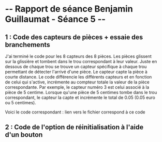 # -- Rapport de séance Benjamin Guillaumat - Séance 5 -- #

## 1 : Code des capteurs de pièces + essaie des branchements

J'ai terminé le code pour les 8 capteurs des 8 pièces. Les pièces glissent sur la glissière et tombent dans le trou correspondant à leur valeur. Juste en dessous de chaque trou se trouve un capteur spécifique à chaque trou permettant de détecter l'arrivé d'une pièce. Le capteur capte la pièce à courte distance. Le code différencie les différents capteurs et en fonction de celui qui s'active, incrémente au compteur totale la valeur de la pièce correspondante. Par exemple, le capteur numéro 3 est celui associé à la pièce de 5 centime. Lorsque qu'une pièce de 5 centimes tombe dans le trou correspondant, le capteur la capte et incrémente le total de 0.05 (0.05 euro ou 5 centimes).

Voici le code correspondant : lien vers le fichier correspond à ce code



## 2 : Code de l'option de réinitialisation à l'aide d'un bouton



